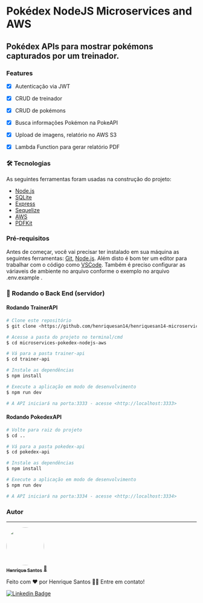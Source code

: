 # Pokédex NodeJS Microservices and AWS
## Pokédex APIs para mostrar pokémons capturados por um treinador.

### Features

- [x] Autenticação via JWT
- [x] CRUD de treinador
- [x] CRUD de pokémons
- [x] Busca informações Pokémon na PokeAPI
- [x] Upload de imagens, relatório no AWS S3
- [x] Lambda Function para gerar relatório PDF


### 🛠 Tecnologias

As seguintes ferramentas foram usadas na construção do projeto:

- [Node.js](https://nodejs.org/en/)
- [SQLite](https://sqlite.org/index.html)
- [Express](https://expressjs.com/pt-br/)
- [Sequelize](http://sequelize.org/)
- [AWS](https://aws.amazon.com/pt/)
- [PDFKit](https://pdfkit.org/)

### Pré-requisitos

Antes de começar, você vai precisar ter instalado em sua máquina as seguintes ferramentas:
[Git](https://git-scm.com), [Node.js](https://nodejs.org/en/). 
Além disto é bom ter um editor para trabalhar com o código como [VSCode](https://code.visualstudio.com/).
Também é preciso configurar as váriaveis de ambiente no arquivo conforme o exemplo no arquivo .env.example .

### 🎲 Rodando o Back End (servidor)

#### Rodando TrainerAPI

```bash
# Clone este repositório
$ git clone <https://github.com/henriquesan14/henriquesan14-microservices-pokedex-nodejs-aws>

# Acesse a pasta do projeto no terminal/cmd
$ cd microservices-pokedex-nodejs-aws

# Vá para a pasta trainer-api
$ cd trainer-api

# Instale as dependências
$ npm install

# Execute a aplicação em modo de desenvolvimento
$ npm run dev

# A API iniciará na porta:3333 - acesse <http://localhost:3333>
```

#### Rodando PokedexAPI

```bash
# Volte para raiz do projeto
$ cd ..

# Vá para a pasta pokedex-api
$ cd pokedex-api

# Instale as dependências
$ npm install

# Execute a aplicação em modo de desenvolvimento
$ npm run dev

# A API iniciará na porta:3334 - acesse <http://localhost:3334>
```


### Autor
---

<a href="https://www.linkedin.com/in/henrique-san/">
 <img style="border-radius: 50%;" src="https://avatars.githubusercontent.com/u/33522361?v=4" width="100px;" alt=""/>
 <br />
 <sub><b>Henrique Santos</b></sub></a> <a href="https://www.linkedin.com/in/henrique-san/">🚀</a>


Feito com ❤️ por Henrique Santos 👋🏽 Entre em contato!

[![Linkedin Badge](https://img.shields.io/badge/-Henrique-blue?style=flat-square&logo=Linkedin&logoColor=white&link=https://www.linkedin.com/in/henrique-san/)](https://www.linkedin.com/in/henrique-san/) 
